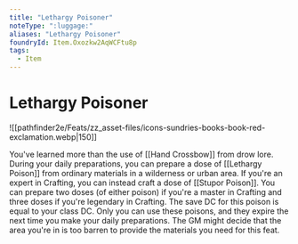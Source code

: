 ```yaml
---
title: "Lethargy Poisoner"
noteType: ":luggage:"
aliases: "Lethargy Poisoner"
foundryId: Item.Oxozkw2AqWCFtu8p
tags:
  - Item
---
```


# Lethargy Poisoner
![[pathfinder2e/Feats/zz_asset-files/icons-sundries-books-book-red-exclamation.webp|150]]

You've learned more than the use of [[Hand Crossbow]] from drow lore. During your daily preparations, you can prepare a dose of [[Lethargy Poison]] from ordinary materials in a wilderness or urban area. If you're an expert in Crafting, you can instead craft a dose of [[Stupor Poison]]. You can prepare two doses (of either poison) if you're a master in Crafting and three doses if you're legendary in Crafting. The save DC for this poison is equal to your class DC. Only you can use these poisons, and they expire the next time you make your daily preparations. The GM might decide that the area you're in is too barren to provide the materials you need for this feat.
